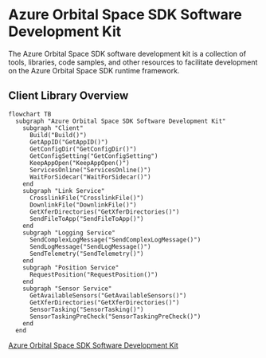 # Azure Orbital Space SDK Software Development Kit

The Azure Orbital Space SDK software development kit is a collection of tools, libraries, code samples, and other resources to facilitate development on the Azure Orbital Space SDK runtime framework.

## Client Library Overview

```mermaid
flowchart TB
  subgraph "Azure Orbital Space SDK Software Development Kit"
    subgraph "Client"
      Build("Build()")
      GetAppID("GetAppID()")
      GetConfigDir("GetConfigDir()")
      GetConfigSetting("GetConfigSetting")
      KeepAppOpen("KeepAppOpen()")
      ServicesOnline("ServicesOnline()")
      WaitForSidecar("WaitForSidecar()")
    end
    subgraph "Link Service"
      CrosslinkFile("CrosslinkFile()")
      DownlinkFile("DownlinkFile()")
      GetXferDirectories("GetXferDirectories()")
      SendFileToApp("SendFileToApp()")
    end
    subgraph "Logging Service"
      SendComplexLogMessage("SendComplexLogMessage()")
      SendLogMessage("SendLogMessage()")
      SendTelemetry("SendTelemetry()")
    end
    subgraph "Position Service"
      RequestPosition("RequestPosition()")
    end
    subgraph "Sensor Service"
      GetAvailableSensors("GetAvailableSensors()")
      GetXferDirectories("GetXferDirectories()")
      SensorTasking("SensorTasking()")
      SensorTaskingPreCheck("SensorTaskingPreCheck()")
    end
  end
```

[Azure Orbital Space SDK Software Development Kit](./software-development-kit/software-development-kit.md)